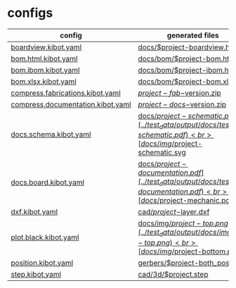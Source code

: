 # configs

config | generated files
------------ | -------------
[boardview.kibot.yaml](boardview.kibot.yaml)|[docs/$project-boardview.html](../test_data/output/docs/test-boardview.brd)
[bom.html.kibot.yaml](bom.html.kibot.yaml)|[docs/bom/$project-bom.html](../test_data/output/docs/bom/test-bom.html)
[bom.ibom.kibot.yaml](bom.ibom.kibot.yaml)|[docs/bom/$project-ibom.html](../test_data/output/docs/bom/test-ibom.html)
[bom.xlsx.kibot.yaml](bom.xlsx.kibot.yaml)|[docs/bom/$project-bom.xlsx](../test_data/output/docs/bom/test-bom.xlsx)
[compress.fabrications.kibot.yaml](compress.fabrications.kibot.yaml)|[$project-fab-$version.zip](../test_data/output/test-fab-v2.zip)
[compress.documentation.kibot.yaml](compress.documentation.kibot.yaml)|[$project-docs-$version.zip](../test_data/output/test-docs-v2.zip)
[docs.schema.kibot.yaml](docs.schema.kibot.yaml)|[docs/$project-schematic.pdf](../test_data/output/docs/test-schematic.pdf)<br>[docs/img/$project-schematic.svg](../test_data/output/docs/img/test-schematic.svg)
[docs.board.kibot.yaml](docs.board.kibot.yaml)|[docs/$project-documentation.pdf](../test_data/output/docs/test-documentation.pdf)<br>[docs/$project-mechanic.pdf](../test_data/output/docs/test-mechanic.pdf)
[dxf.kibot.yaml](dxf.kibot.yaml)|[cad/$project-$layer.dxf](../test_data/output/cad)
[plot.black.kibot.yaml](plot.black.kibot.yaml)|[docs/img/$project-top.png](../test_data/output/docs/img/test-top.png)<br>[docs/img/$project-bottom.png](../test_data/output/docs/img/test-bottom.png)
[position.kibot.yaml](position.kibot.yaml)|[gerbers/$project-both_pos.csv](../test_data/output/gerbers/test-both_pos.csv)
[step.kibot.yaml](step.kibot.yaml)|[cad/3d/$project.step](../test_data/output/cad/3d/test.step)

